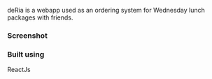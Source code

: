deRia is a webapp used as an ordering system for Wednesday lunch packages with friends.

### Screenshot


### Built using
ReactJs
